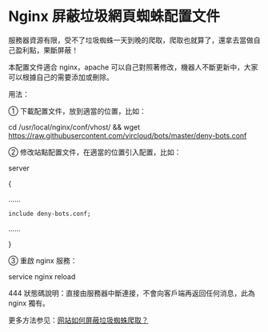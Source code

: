 # Nginx 屏蔽垃圾網頁蜘蛛配置文件



服務器資源有限，受不了垃圾蜘蛛一天到晚的爬取，爬取也就算了，還拿去當做自己盈利點，果斷屏蔽！

本配置文件適合 nginx，apache 可以自己對照著修改，機器人不斷更新中，大家可以根據自己的需要添加或刪除。


用法：

① 下載配置文件，放到適當的位置，比如：


cd /usr/local/nginx/conf/vhost/ && wget https://raw.githubusercontent.com/vircloud/bots/master/deny-bots.conf



② 修改站點配置文件，在適當的位置引入配置，比如：


server


{


  ......
  
   
    include deny-bots.conf;
    
    
  ......
  
  
}



③ 重啟 nginx 服務：


service nginx reload


444 狀態碼說明：直接由服務器中斷連接，不會向客戶端再返回任何消息，此為 nginx 獨有。


更多方法参见：[网站如何屏蔽垃圾蜘蛛爬取？](https://vircloud.net/operations/site-deny-bot.html)


